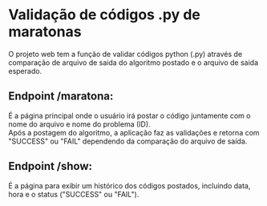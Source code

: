 # Validação de códigos .py de maratonas
 O projeto web tem a função de validar códigos python (.py) através de comparação de arquivo de saida do algoritmo postado e o arquivo de saida esperado.  
 
## Endpoint /maratona: 
 É a página principal onde o usuário irá postar o código juntamente com o nome do arquivo e nome do problema (ID).  
 Após a postagem do algoritmo, a aplicação faz as validações e retorna com "SUCCESS" ou "FAIL" dependendo da comparação do arquivo de saída.  
   
## Endpoint /show: 
 É a página para exibir um histórico dos códigos postados, incluindo data, hora e o status ("SUCCESS" ou "FAIL").  
